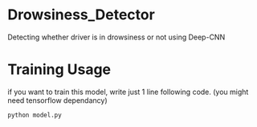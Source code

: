 # Drowsiness_Detector
Detecting whether driver is in drowsiness or not using Deep-CNN

# Training Usage
if you want to train this model, write just 1 line following code. (you might need tensorflow dependancy)
```bash
python model.py
```
